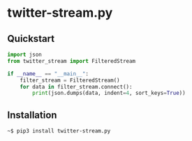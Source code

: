 # twitter-stream.py

## Quickstart
```python
import json
from twitter_stream import FilteredStream

if __name__ == "__main__":
    filter_stream = FilteredStream()
    for data in filter_stream.connect():
        print(json.dumps(data, indent=4, sort_keys=True))
```

## Installation
```
~$ pip3 install twitter-stream.py
```